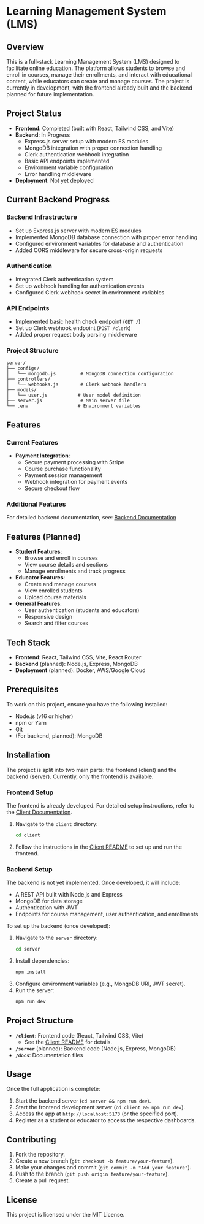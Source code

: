 # Learning Management System (LMS)

## Overview
This is a full-stack Learning Management System (LMS) designed to facilitate online education. The platform allows students to browse and enroll in courses, manage their enrollments, and interact with educational content, while educators can create and manage courses. The project is currently in development, with the frontend already built and the backend planned for future implementation.

## Project Status
- **Frontend**: Completed (built with React, Tailwind CSS, and Vite)
- **Backend**: In Progress
  - Express.js server setup with modern ES modules
  - MongoDB integration with proper connection handling
  - Clerk authentication webhook integration
  - Basic API endpoints implemented
  - Environment variable configuration
  - Error handling middleware
- **Deployment**: Not yet deployed

## Current Backend Progress

### Backend Infrastructure
- Set up Express.js server with modern ES modules
- Implemented MongoDB database connection with proper error handling
- Configured environment variables for database and authentication
- Added CORS middleware for secure cross-origin requests

### Authentication
- Integrated Clerk authentication system
- Set up webhook handling for authentication events
- Configured Clerk webhook secret in environment variables

### API Endpoints
- Implemented basic health check endpoint (`GET /`)
- Set up Clerk webhook endpoint (`POST /clerk`)
- Added proper request body parsing middleware

### Project Structure
```
server/
├── configs/
│   └── mongodb.js         # MongoDB connection configuration
├── controllers/
│   └── webhooks.js        # Clerk webhook handlers
├── models/
│   └── user.js           # User model definition
├── server.js              # Main server file
└── .env                  # Environment variables
```

## Features

### Current Features
- **Payment Integration**:
  - Secure payment processing with Stripe
  - Course purchase functionality
  - Payment session management
  - Webhook integration for payment events
  - Secure checkout flow

### Additional Features
For detailed backend documentation, see: [Backend Documentation](./server/README.md)

## Features (Planned)
- **Student Features**:
  - Browse and enroll in courses
  - View course details and sections
  - Manage enrollments and track progress
- **Educator Features**:
  - Create and manage courses
  - View enrolled students
  - Upload course materials
- **General Features**:
  - User authentication (students and educators)
  - Responsive design
  - Search and filter courses

## Tech Stack
- **Frontend**: React, Tailwind CSS, Vite, React Router
- **Backend** (planned): Node.js, Express, MongoDB
- **Deployment** (planned): Docker, AWS/Google Cloud

## Prerequisites
To work on this project, ensure you have the following installed:
- Node.js (v16 or higher)
- npm or Yarn
- Git
- (For backend, planned): MongoDB

## Installation
The project is split into two main parts: the frontend (client) and the backend (server). Currently, only the frontend is available.

### Frontend Setup
The frontend is already developed. For detailed setup instructions, refer to the [Client Documentation](./client/README.md).

1. Navigate to the `client` directory:
   ```bash
   cd client
   ```
2. Follow the instructions in the [Client README](./client/README.md) to set up and run the frontend.

### Backend Setup
The backend is not yet implemented. Once developed, it will include:
- A REST API built with Node.js and Express
- MongoDB for data storage
- Authentication with JWT
- Endpoints for course management, user authentication, and enrollments

To set up the backend (once developed):
1. Navigate to the `server` directory:
   ```bash
   cd server
   ```
2. Install dependencies:
   ```bash
   npm install
   ```
3. Configure environment variables (e.g., MongoDB URI, JWT secret).
4. Run the server:
   ```bash
   npm run dev
   ```

## Project Structure
- **`/client`**: Frontend code (React, Tailwind CSS, Vite)
  - See the [Client README](./client) for details.
- **`/server`** (planned): Backend code (Node.js, Express, MongoDB)
- **`/docs`**: Documentation files

## Usage
Once the full application is complete:
1. Start the backend server (`cd server && npm run dev`).
2. Start the frontend development server (`cd client && npm run dev`).
3. Access the app at `http://localhost:5173` (or the specified port).
4. Register as a student or educator to access the respective dashboards.

## Contributing
1. Fork the repository.
2. Create a new branch (`git checkout -b feature/your-feature`).
3. Make your changes and commit (`git commit -m "Add your feature"`).
4. Push to the branch (`git push origin feature/your-feature`).
5. Create a pull request.

## License
This project is licensed under the MIT License.